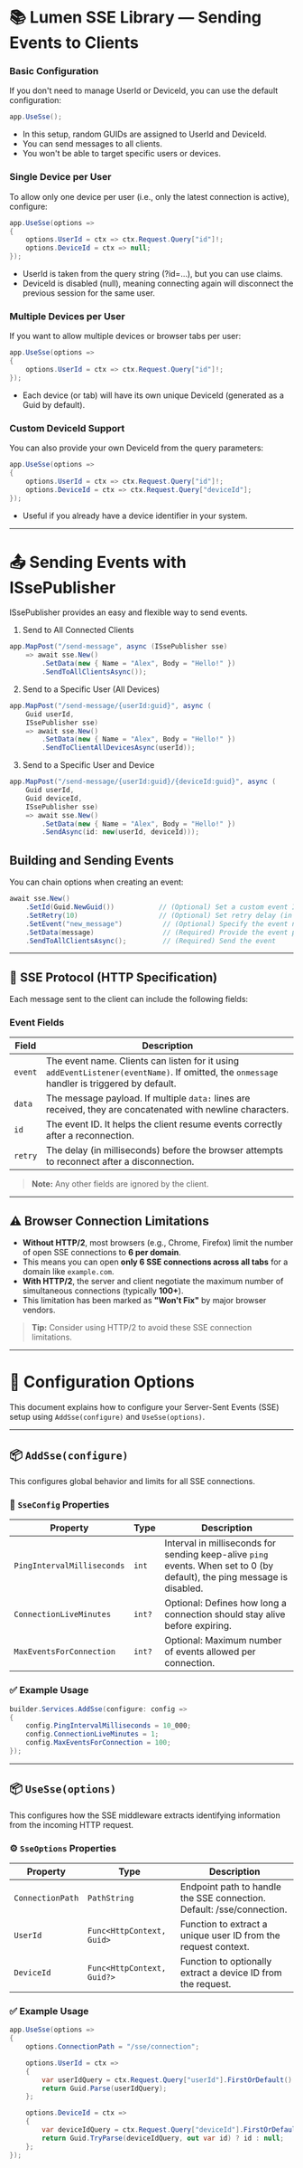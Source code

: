 ﻿# 📚 Lumen SSE Library — Sending Events to Clients

### Basic Configuration
If you don't need to manage UserId or DeviceId, you can use the default configuration:

```csharp
app.UseSse();
```

* In this setup, random GUIDs are assigned to UserId and DeviceId.
* You can send messages to all clients.
* You won't be able to target specific users or devices.

### Single Device per User
To allow only one device per user (i.e., only the latest connection is active), configure:

```csharp
app.UseSse(options =>
{
    options.UserId = ctx => ctx.Request.Query["id"]!;
    options.DeviceId = ctx => null;
});
```

* UserId is taken from the query string (?id=...), but you can use claims.
* DeviceId is disabled (null), meaning connecting again will disconnect the previous session for the same user.

### Multiple Devices per User
If you want to allow multiple devices or browser tabs per user:

```csharp
app.UseSse(options =>
{
    options.UserId = ctx => ctx.Request.Query["id"]!;
});
```

* Each device (or tab) will have its own unique DeviceId (generated as a Guid by default).

### Custom DeviceId Support
You can also provide your own DeviceId from the query parameters:

```csharp
app.UseSse(options =>
{
    options.UserId = ctx => ctx.Request.Query["id"]!;
    options.DeviceId = ctx => ctx.Request.Query["deviceId"];
});
```

* Useful if you already have a device identifier in your system.

---

# 📤 Sending Events with ISsePublisher
ISsePublisher provides an easy and flexible way to send events.

1. Send to All Connected Clients

```csharp
app.MapPost("/send-message", async (ISsePublisher sse)
    => await sse.New()
        .SetData(new { Name = "Alex", Body = "Hello!" })
        .SendToAllClientsAsync());
```

2. Send to a Specific User (All Devices)

```csharp
app.MapPost("/send-message/{userId:guid}", async (
    Guid userId,
    ISsePublisher sse)
    => await sse.New()
        .SetData(new { Name = "Alex", Body = "Hello!" })
        .SendToClientAllDevicesAsync(userId));
```

3. Send to a Specific User and Device

```csharp
app.MapPost("/send-message/{userId:guid}/{deviceId:guid}", async (
    Guid userId,
    Guid deviceId,
    ISsePublisher sse)
    => await sse.New()
        .SetData(new { Name = "Alex", Body = "Hello!" })
        .SendAsync(id: new(userId, deviceId)));
```

## Building and Sending Events
You can chain options when creating an event:

```csharp
await sse.New()
    .SetId(Guid.NewGuid())           // (Optional) Set a custom event ID
    .SetRetry(10)                    // (Optional) Set retry delay (in milliseconds) after disconnection
    .SetEvent("new_message")          // (Optional) Specify the event name
    .SetData(message)                 // (Required) Provide the event payload (serialized as JSON)
    .SendToAllClientsAsync();         // (Required) Send the event
```

---

## 📜 SSE Protocol (HTTP Specification)
Each message sent to the client can include the following fields:


### Event Fields

| Field  | Description |
|--------|-------------|
| `event` | The event name. Clients can listen for it using `addEventListener(eventName)`. If omitted, the `onmessage` handler is triggered by default. |
| `data` | The message payload. If multiple `data:` lines are received, they are concatenated with newline characters. |
| `id` | The event ID. It helps the client resume events correctly after a reconnection. |
| `retry` | The delay (in milliseconds) before the browser attempts to reconnect after a disconnection. |

> **Note:** Any other fields are ignored by the client.

---

## ⚠️ Browser Connection Limitations

- **Without HTTP/2**, most browsers (e.g., Chrome, Firefox) limit the number of open SSE connections to **6 per domain**.
- This means you can open **only 6 SSE connections across all tabs** for a domain like `example.com`.
- **With HTTP/2**, the server and client negotiate the maximum number of simultaneous connections (typically **100+**).
- This limitation has been marked as **"Won't Fix"** by major browser vendors.

> **Tip:** Consider using HTTP/2 to avoid these SSE connection limitations.

---

# 🧪 Configuration Options

This document explains how to configure your Server-Sent Events (SSE) setup using `AddSse(configure)` and `UseSse(options)`.

---

## 📦 `AddSse(configure)`

This configures global behavior and limits for all SSE connections.

### 🔧 `SseConfig` Properties

| Property                  | Type       | Description                                                                                                              |
|---------------------------|------------|--------------------------------------------------------------------------------------------------------------------------|
| `PingIntervalMilliseconds` | `int`      | Interval in milliseconds for sending keep-alive `ping` events. When set to 0 (by default), the ping message is disabled. |
| `ConnectionLiveMinutes`    | `int?`     | Optional: Defines how long a connection should stay alive before expiring.                                               |
| `MaxEventsForConnection`   | `int?`     | Optional: Maximum number of events allowed per connection.                                                               |

### ✅ Example Usage

```csharp
builder.Services.AddSse(configure: config =>
{
    config.PingIntervalMilliseconds = 10_000;
    config.ConnectionLiveMinutes = 1;
    config.MaxEventsForConnection = 100;
});
```

---

## 📦 `UseSse(options)`
This configures how the SSE middleware extracts identifying information from the incoming HTTP request.

### ⚙️ `SseOptions` Properties

| Property         | Type      | Description                                                                                                              |
|------------------|-----------|--------------------------------------------------------------------------------------------------------------------------|
| `ConnectionPath` | `PathString`     | Endpoint path to handle the SSE connection. Default: /sse/connection. |
| `UserId`         | `Func<HttpContext, Guid>`     | Function to extract a unique user ID from the request context. |
| `DeviceId`       | `Func<HttpContext, Guid?>`    | Function to optionally extract a device ID from the request.|

### ✅ Example Usage

```csharp
app.UseSse(options =>
{
    options.ConnectionPath = "/sse/connection";

    options.UserId = ctx =>
    {
        var userIdQuery = ctx.Request.Query["userId"].FirstOrDefault() ?? string.Empty;
        return Guid.Parse(userIdQuery);
    };

    options.DeviceId = ctx =>
    {
        var deviceIdQuery = ctx.Request.Query["deviceId"].FirstOrDefault();
        return Guid.TryParse(deviceIdQuery, out var id) ? id : null;
    };
});
```




